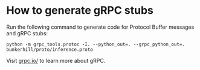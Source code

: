# How to generate gRPC stubs

Run the following command to generate code for Protocol Buffer messages and gRPC stubs:

```shell
python -m grpc_tools.protoc -I. --python_out=. --grpc_python_out=. bunkerhill/proto/inference.proto
```

Visit [grpc.io/](https://grpc.io/) to learn more about gRPC.
